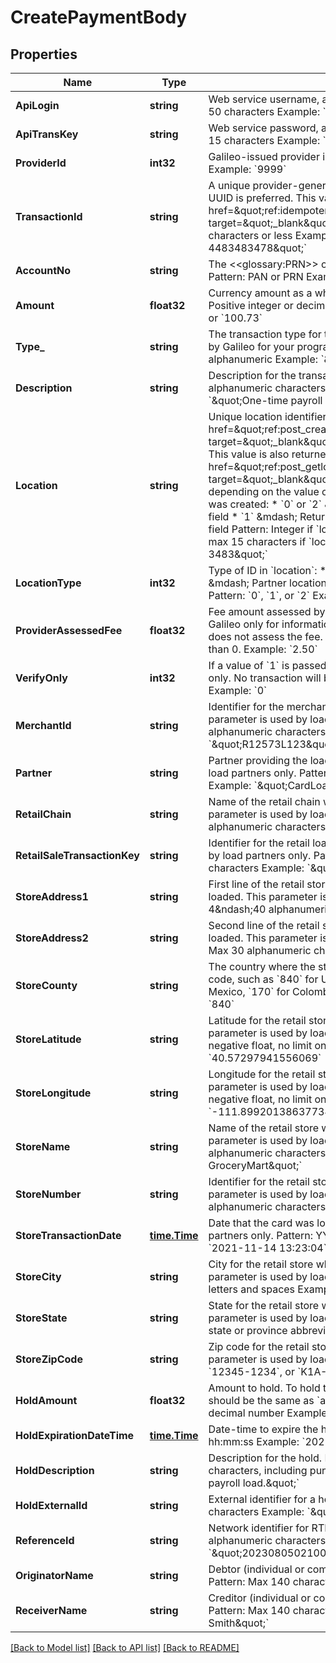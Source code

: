 # CreatePaymentBody

## Properties
Name | Type | Description | Notes
------------ | ------------- | ------------- | -------------
**ApiLogin** | **string** | Web service username, as provided by Galileo. Pattern: Max 50 characters Example: &#x60;\&quot;AbC123-9999\&quot;&#x60; | [default to AbC123-9999]
**ApiTransKey** | **string** | Web service password, as provided by Galileo. Pattern: Max 15 characters Example: &#x60;\&quot;4sb62fh6w4h7w34g\&quot;&#x60; | [default to 4sb62fh6w4h7w34g]
**ProviderId** | **int32** | Galileo-issued provider identifier. Pattern: Max 10 digits Example: &#x60;9999&#x60; | [default to 9999]
**TransactionId** | **string** | A unique provider-generated ID to identify this API call. A UUID is preferred. This value is used for &lt;a href&#x3D;\&quot;ref:idempotency\&quot; target&#x3D;\&quot;_blank\&quot;&gt;idempotency&lt;/a&gt;. Pattern: 60 characters or less Example: &#x60;\&quot;9845dk-39fdk3fj3-4483483478\&quot;&#x60; | [default to 123e4567-e89b-12d3-a456-426614174000]
**AccountNo** | **string** | The &lt;&lt;glossary:PRN&gt;&gt; or &lt;&lt;glossary:PAN&gt;&gt; of the account. Pattern: PAN or PRN  Example: &#x60;\&quot;074103447228\&quot;&#x60; | [default to 074103447228]
**Amount** | **float32** | Currency amount as a whole or decimal amount. Pattern: Positive integer or decimal number Example: &#x60;100.00&#x60;, &#x60;100&#x60;, or &#x60;100.73&#x60; | [default to 25.5]
**Type_** | **string** | The transaction type for the payment. Use the values provided by Galileo for your program. Pattern: 2-character alphanumeric Example: &#x60;\&quot;RL\&quot;&#x60; | [default to null]
**Description** | **string** | Description for the transaction. Pattern: 1&amp;ndash;40 alphanumeric characters, including punctuation Example: &#x60;\&quot;One-time payroll load.\&quot;&#x60; | [optional] [default to null]
**Location** | **string** | Unique location identifier (&#x60;location&#x60;) as returned by the &lt;a href&#x3D;\&quot;ref:post_createlocation\&quot; target&#x3D;\&quot;_blank\&quot;&gt;Create Location&lt;/a&gt; endpoint.  This value is also returned by the &lt;a href&#x3D;\&quot;ref:post_getlocations\&quot; target&#x3D;\&quot;_blank\&quot;&gt;Get Locations&lt;/a&gt; endpoint depending on the value of &#x60;locationType&#x60; when the location was created: * &#x60;0&#x60; or &#x60;2&#x60; &amp;mdash; Returned in the &#x60;location_id&#x60; field * &#x60;1&#x60; &amp;mdash; Returned in the &#x60;provider_specified_id&#x60; field  Pattern: Integer if &#x60;locationType: 0&#x60; or &#x60;locationType: 2&#x60;; max 15 characters if &#x60;locationType: 1&#x60; Example: &#x60;\&quot;a455-3483\&quot;&#x60; | [optional] [default to null]
**LocationType** | **int32** | Type of ID in &#x60;location&#x60;: * &#x60;0&#x60; &amp;mdash; Galileo location ID * &#x60;1&#x60; &amp;mdash; Partner location ID * &#x60;2&#x60; &amp;mdash; Don&#x27;t validate  Pattern: &#x60;0&#x60;, &#x60;1&#x60;, or &#x60;2&#x60; Example: &#x60;0&#x60; | [optional] [default to null]
**ProviderAssessedFee** | **float32** | Fee amount assessed by the provider. This value is passed to Galileo only for informational purposes; passing this value does not assess the fee. Pattern: Monetary amount greater than 0. Example: &#x60;2.50&#x60; | [optional] [default to null]
**VerifyOnly** | **int32** | If a value of &#x60;1&#x60; is passed, the parameter data will be tested only. No transaction will be committed. Pattern: &#x60;0&#x60; or &#x60;1&#x60; Example: &#x60;0&#x60; | [optional] [default to null]
**MerchantId** | **string** | Identifier for the merchant that loaded the card. This parameter is used by load partners only. Pattern: Max 50 alphanumeric characters Example: &#x60;\&quot;R12573L123\&quot;&#x60; | [optional] [default to null]
**Partner** | **string** | Partner providing the load request. This parameter is used by load partners only. Pattern: Max 50 alphanumeric characters Example: &#x60;\&quot;CardLoader Inc\&quot;&#x60; | [optional] [default to null]
**RetailChain** | **string** | Name of the retail chain where the card was loaded. This parameter is used by load partners only. Pattern: Max 50 alphanumeric characters Example: &#x60;\&quot;GroceryMart\&quot;&#x60; | [optional] [default to null]
**RetailSaleTransactionKey** | **string** | Identifier for the retail load transaction. This parameter is used by load partners only. Pattern: Max 50 alphanumeric characters Example: &#x60;\&quot;12345abcdef\&quot;&#x60; | [optional] [default to null]
**StoreAddress1** | **string** | First line of the retail store address where the card was loaded. This parameter is used by load partners only. Pattern: 4&amp;ndash;40 alphanumeric characters Example: &#x60;123 Elm St&#x60; | [optional] [default to null]
**StoreAddress2** | **string** | Second line of the retail store address where the card was loaded. This parameter is used by load partners only. Pattern: Max 30 alphanumeric characters Example: &#x60;Ste 700&#x60; | [optional] [default to null]
**StoreCounty** | **string** | The country where the store is located. Three-digit UN M49 code, such as &#x60;840&#x60; for USA, &#x60;124&#x60; for Canada, &#x60;484&#x60; for Mexico, &#x60;170&#x60; for Colombia. Pattern: 3-digit number Example: &#x60;840&#x60; | [optional] [default to null]
**StoreLatitude** | **string** | Latitude for the retail store where the card was loaded. This parameter is used by load partners only. Pattern: Positive or negative float, no limit on decimal places Example: &#x60;40.57297941556069&#x60; | [optional] [default to null]
**StoreLongitude** | **string** | Longitude for the retail store where the card was loaded. This parameter is used by load partners only. Pattern: Positive or negative float, no limit on decimal places Example: &#x60;-111.89920138637734&#x60; | [optional] [default to null]
**StoreName** | **string** | Name of the retail store where the card was loaded. This parameter is used by load partners only. Pattern: Max 50 alphanumeric characters Example: &#x60;\&quot;Main Street GroceryMart\&quot;&#x60; | [optional] [default to null]
**StoreNumber** | **string** | Identifier for the retail store where the card was loaded. This parameter is used by load partners only. Pattern: Max 50 alphanumeric characters Example: &#x60;\&quot;13459284\&quot;&#x60; | [optional] [default to null]
**StoreTransactionDate** | [**time.Time**](time.Time.md) | Date that the card was loaded. This parameter is used by load partners only. Pattern: YYYY-MM-DD hh:mm:ss Example: &#x60;2021-11-14 13:23:04&#x60; | [optional] [default to null]
**StoreCity** | **string** | City for the retail store where the card was loaded. This parameter is used by load partners only. Pattern: Max 30 letters and spaces Example: &#x60;Salt Lake City&#x60; | [optional] [default to null]
**StoreState** | **string** | State for the retail store where the card was loaded. This parameter is used by load partners only. Pattern: 2-character state or province abbreviation Example: &#x60;UT&#x60; | [optional] [default to null]
**StoreZipCode** | **string** | Zip code for the retail store where the card was loaded. This parameter is used by load partners only. Pattern: &#x60;12345&#x60;, &#x60;12345-1234&#x60;, or &#x60;K1A-1A1&#x60; Example: &#x60;\&quot;84121\&quot;&#x60; | [optional] [default to null]
**HoldAmount** | **float32** | Amount to hold. To hold the entire payment amount, this value should be the same as &#x60;amount&#x60;. Pattern: Positive integer or decimal number Example: &#x60;100.00&#x60;, &#x60;100&#x60;, or &#x60;100.73&#x60; | [optional] [default to null]
**HoldExpirationDateTime** | [**time.Time**](time.Time.md) | Date-time to expire the hold. Pattern: YYYY-MM-DD hh:mm:ss Example: &#x60;2021-11-14 13:23:04&#x60; | [optional] [default to null]
**HoldDescription** | **string** | Description for the hold. Pattern: Max 80 alphanumeric characters, including punctuation Example: &#x60;\&quot;One time payroll load.\&quot;&#x60; | [optional] [default to null]
**HoldExternalId** | **string** | External identifier for a hold. Pattern: Max 60 alphanumeric characters Example: &#x60;\&quot;45348bacd483348\&quot;&#x60; | [optional] [default to null]
**ReferenceId** | **string** | Network identifier for RTP payments. Pattern: Max 35 alphanumeric characters Example: &#x60;\&quot;20230805021000021P1BRJPM00040034610\&quot;&#x60; | [optional] [default to null]
**OriginatorName** | **string** | Debtor (individual or company) name for RTP payments. Pattern: Max 140 characters Example: &#x60;\&quot;John Doe\&quot;&#x60; | [optional] [default to null]
**ReceiverName** | **string** | Creditor (individual or company) name for RTP payments. Pattern: Max 140 characters Example: &#x60;\&quot;Jane Smith\&quot;&#x60; | [optional] [default to null]

[[Back to Model list]](../README.md#documentation-for-models) [[Back to API list]](../README.md#documentation-for-api-endpoints) [[Back to README]](../README.md)

